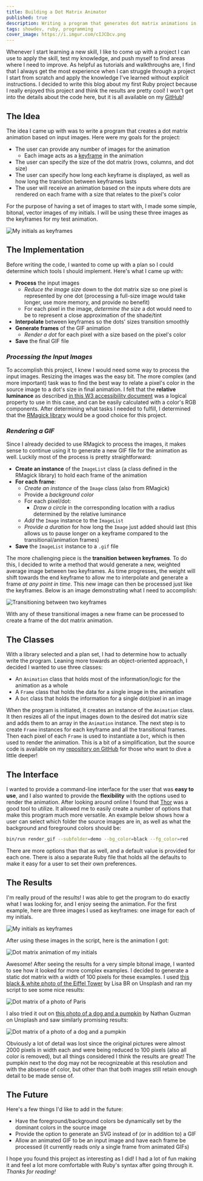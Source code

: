 ```yaml
---
title: Building a Dot Matrix Animator
published: true
description: Writing a program that generates dot matrix animations in Ruby.
tags: showdev, ruby, programming
cover_image: https://i.imgur.com/cIJCDcv.png
---
```


Whenever I start learning a new skill, I like to come up with a project I can use to apply the skill, test my knowledge, and push myself to find areas where I need to improve. As helpful as tutorials and walkthroughs are, I find that I always get the most experience when I can struggle through a project I start from scratch and apply the knowledge I've learned without explicit instructions. I decided to write this blog about my first Ruby project because I really enjoyed this project and think the results are pretty cool! I won't get into the details about the code here, but it is all available on my [GitHub](https://github.com/fitzgeraldkd/dot-matrix)!

## The Idea

The idea I came up with was to write a program that creates a dot matrix animation based on input images. Here were my goals for the project:

- The user can provide any number of images for the animation
    - Each image acts as a [keyframe](https://en.wikipedia.org/wiki/Key_frame) in the animation
- The user can specify the size of the dot matrix (rows, columns, and dot size)
- The user can specify how long each keyframe is displayed, as well as how long the transition between keyframes lasts
- The user will receive an animation based on the inputs where dots are rendered on each frame with a size that relates to the pixel's color

For the purpose of having a set of images to start with, I made some simple, bitonal, vector images of my initials. I will be using these three images as the keyframes for my test animation.

![My initials as keyframes](https://i.imgur.com/6WDhHC0.png)

## The Implementation

Before writing the code, I wanted to come up with a plan so I could determine which tools I should implement. Here's what I came up with:

- **Process** the input images
    - *Reduce the image size* down to the dot matrix size so one pixel is represented by one dot (processing a full-size image would take longer, use more memory, and provide no benefit)
    - For each pixel in the image, *determine the size* a dot would need to be to represent a close approximation of the shade/tint
- **Interpolate** between keyframes so the dots' sizes transition smoothly
-  **Generate frames** of the GIF animation
    - *Render a dot* for each pixel with a size based on the pixel's color
- **Save** the final GIF file

### *Processing the Input Images*

To accomplish this project, I knew I would need some way to process the input images. Resizing the images was the easy bit. The more complex (and more important) task was to find the best way to relate a pixel's color in the source image to a dot's size in final animation. I felt that the **relative luminance** as described [in this W3 accessibility document](https://www.w3.org/TR/WCAG/#dfn-relative-luminance) was a logical property to use in this case, and can be easily calculated with a color's RGB components. After determining what tasks I needed to fulfill, I determined that the [RMagick library](https://rmagick.github.io/) would be a good choice for this project.

### *Rendering a GIF*

Since I already decided to use RMagick to process the images, it makes sense to continue using it to generate a new GIF file for the animation as well. Luckily most of the process is pretty straightforward:

- **Create an instance** of the `ImageList` class (a class defined in the RMagick library) to hold each frame of the animation
- **For each frame**:
    - *Create an instance* of the `Image` class (also from RMagick)
    - Provide a *background color*
    - For each pixel/dot:
        - *Draw a circle* in the corresponding location with a radius determined by the relative luminance
    - *Add* the `Image` instance to the `ImageList`
    - *Provide a duration* for how long the `Image` just added should last (this allows us to pause longer on a keyframe compared to the transitional/animation frames)
- **Save** the `ImageList` instance to a `.gif` file

The more challenging piece is the **transition between keyframes**. To do this, I decided to write a method that would generate a new, weighted average image between two keyframes. As time progresses, the weight will shift towards the end keyframe to allow me to interpolate and generate a frame *at any point in time*. This new image can then be processed just like the keyframes. Below is an image demonstrating what I need to accomplish:

![Transitioning between two keyframes](https://i.imgur.com/905DSal.png)

With any of these transitional images a new frame can be processed to create a frame of the dot matrix animation.

## The Classes

With a library selected and a plan set, I had to determine how to actually write the program. Leaning more towards an object-oriented approach, I decided I wanted to use three classes:

- An `Animation` class that holds most of the information/logic for the animation as a whole
- A `Frame` class that holds the data for a single image in the animation
- A `Dot` class that holds the information for a single dot/pixel in an image

When the program is initiated, it creates an instance of the `Animation` class. It then resizes all of the input images down to the desired dot matrix size and adds them to an array in the `Animation` instance. The next step is to create `Frame` instances for each keyframe and all the transitional frames. Then each pixel of each `Frame` is used to instantiate a `Dot`, which is then used to render the animation. This is a bit of a simplification, but the source code is available on my [repository on GitHub](https://github.com/fitzgeraldkd/dot-matrix) for those who want to dive a little deeper!

## The Interface

I wanted to provide a command-line interface for the user that was **easy to use**, and I also wanted to provide the **flexibility** with the options used to render the animation. After looking around online I found that [Thor](https://github.com/rails/thor) was a good tool to utilize. It allowed me to easily create a number of options that make this program much more versatile. An example below shows how a user can select which folder the source images are in, as well as what the background and foreground colors should be:

```bash
bin/run render_gif --subfolder=demo --bg_color=black --fg_color=red
```

There are more options than that as well, and a default value is provided for each one. There is also a separate Ruby file that holds all the defaults to make it easy for a user to set their own preferences.

## The Results

I'm really proud of the results! I was able to get the program to do exactly what I was looking for, and I enjoy seeing the animation. For the first example, here are three images I used as keyframes: one image for each of my initials.

![My initials as keyframes](https://i.imgur.com/6WDhHC0.png)

After using these images in the script, here is the animation I got:

![Dot matrix animation of my initials](https://i.imgur.com/zEfihJk.gif)

Awesome! After seeing the results for a very simple bitonal image, I wanted to see how it looked for more complex examples. I decided to generate a static dot matrix with a width of 100 pixels for these examples. I used [this black & white photo of the Eiffel Tower](https://unsplash.com/photos/MGDIKg9Bw5U) by Lisa BR on Unsplash and ran my script to see some nice results: 

![Dot matrix of a photo of Paris](https://i.imgur.com/mV3w35E.png)

I also tried it out on [this photo of a dog and a pumpkin](https://unsplash.com/photos/3v9CFkIKw_c) by Nathan Guzman on Unsplash and saw similarly promising results:

![Dot matrix of a photo of a dog and a pumpkin](https://i.imgur.com/HrvseLH.png)

Obviously a lot of detail was lost since the original pictures were almost 2000 pixels in width each and were being reduced to 100 pixels (also all color is removed), but all things considered I think the results are great! The pumpkin next to the dog may not be recognizeable at this resolution and with the absense of color, but other than that both images still retain enough detail to be made sense of.

## The Future

Here's a few things I'd like to add in the future:

- Have the foreground/background colors be dynamically set by the dominant colors in the source image
- Provide the option to generate an SVG instead of (or in addition to) a GIF
- Allow an animated GIF to be an input image and have each frame be processed (it currently reads only a single frame from animated GIFs)

I hope you found this project as interesting as I did! I had a lot of fun making it and feel a lot more comfortable with Ruby's syntax after going through it. *Thanks for reading!*